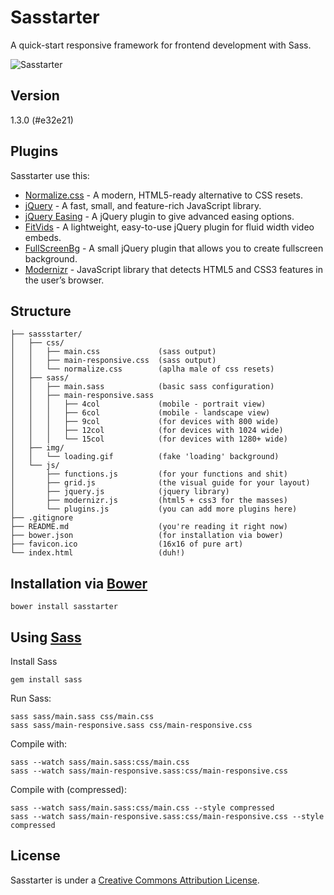 Sasstarter
==========

A quick-start responsive framework for frontend development with Sass.

![Sasstarter](http://file.setetres.st/img/starter-header.gif?v=1.2&raw=true)

Version
-------

1.3.0 (#e32e21)

Plugins
-------

Sasstarter use this:

* [Normalize.css] - A modern, HTML5-ready alternative to CSS resets.
* [jQuery] - A fast, small, and feature-rich JavaScript library.
* [jQuery Easing] - A jQuery plugin to give advanced easing options.
* [FitVids] - A lightweight, easy-to-use jQuery plugin for fluid width video embeds.
* [FullScreenBg] - A small jQuery plugin that allows you to create fullscreen background.
* [Modernizr] - JavaScript library that detects HTML5 and CSS3 features in the user’s browser.

Structure
---------

```
├── sassstarter/
│   ├── css/
│   │   ├── main.css             (sass output)
│   │   ├── main-responsive.css  (sass output)
│   │   └── normalize.css        (aplha male of css resets)
│   ├── sass/
│   │   ├── main.sass            (basic sass configuration)
│   │   ├── main-responsive.sass
│   │   │   ├── 4col             (mobile - portrait view)
│   │   │   ├── 6col             (mobile - landscape view)
│   │   │   ├── 9col             (for devices with 800 wide)
│   │   │   ├── 12col            (for devices with 1024 wide)
│   │   │   └── 15col            (for devices with 1280+ wide)
│   ├── img/
│   │   └── loading.gif          (fake 'loading' background)
│   └── js/
│       ├── functions.js         (for your functions and shit)
│       ├── grid.js              (the visual guide for your layout)
│       ├── jquery.js            (jquery library)
│       ├── modernizr.js         (html5 + css3 for the masses)
│       └── plugins.js           (you can add more plugins here)
├── .gitignore
├── README.md                    (you're reading it right now)
├── bower.json                   (for installation via bower)
├── favicon.ico                  (16x16 of pure art)
└── index.html                   (duh!)
```

Installation via [Bower]
------------------------

```
bower install sasstarter
```

Using [Sass]
----------

Install Sass

```
gem install sass
```

Run Sass:

```
sass sass/main.sass css/main.css
sass sass/main-responsive.sass css/main-responsive.css
```

Compile with:

```
sass --watch sass/main.sass:css/main.css
sass --watch sass/main-responsive.sass:css/main-responsive.css
```

Compile with (compressed):

```
sass --watch sass/main.sass:css/main.css --style compressed
sass --watch sass/main-responsive.sass:css/main-responsive.css --style compressed
```

License
-------

Sasstarter is under a [Creative Commons Attribution License].

[Bower]: http://github.com/bower/bower
[Sass]: http://github.com/nex3/sass
[Normalize.css]: http://github.com/necolas/normalize.css
[jQuery]: http://github.com/jquery/jquery
[jQuery Easing]: http://github.com/gdsmith/jquery.easing
[FitVids]: http://github.com/davatron5000/FitVids.js
[FullScreenBg]: http://github.com/Gaya/Fullscreen-Background-jQuery-plugin
[Modernizr]: http://github.com/Modernizr/Modernizr
[Creative Commons Attribution License]: http://creativecommons.org/licenses/by/4.0
